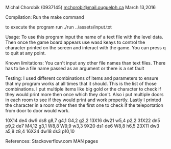 Michal Chorobik (0937145)
mchorobi@mail.ouguelph.ca 
March 13,2016

Compilation:
Run the make command

to execute the program run
./run ../assets/input.txt

Usage:
To use this program input the name of a text file with the level data. 
Then once the game board appears use wasd keays to control the character 
printed on the screen and interact with the game. You can press q to quit at any point.

Known limitations:
You can't input any other file names than text files.
There has to be a file name passed as an argument or there is a set fault


Testing:
I used different combinations of items and parameters to ensure that my program works 
at all times that it should. This is the list of those combinations. I put multiple items 
like big gold or the character to check if they would print more then once which they don't.
Also i put multiple doors in each room to see if they would print and work propertly. Lastly I
printed the character in a room other then the first one to check if the teleportation from door to door would work.

10X14 de4 dw9 ds8 g8,7 g4,1 G4,2 g2,2
13X16 dw21 w5,4 p2,2
31X22 dn5 p9,2 de7 M4,12 g3,1 W8,8 W9,9 w3,3
9X20 ds1 de6 W8,8 h6,5
23X11 dw3 a5,8 z8,4
16X24 dw18 ds3 p10,10

References:
Stackoverflow.com
MAN pages
